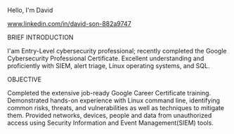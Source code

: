 Hello, I'm David

www.linkedin.com/in/david-son-882a9747

BRIEF INTRODUCTION

I'am Entry-Level cybersecurity professional; recently completed the Google Cybersecurity Professional Certificate.
Excellent understanding and proficiently with SIEM, alert triage, Linux operating systems, and SQL.


OBJECTIVE

Completed the extensive job-ready Google Career Certificate training. Demonstrated hands-on experience with Linux command line, identifying common risks, threats, and vulnerabilities as well as techniques to mitigate them.
Provided networks, devices, people and data from unauthorized access using Security Information and Event Management(SIEM) tools.
